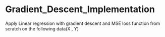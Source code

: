 # Gradient_Descent_Implementation
Apply Linear regression with gradient descent and MSE loss function from scratch  on the following data(X , Y)
